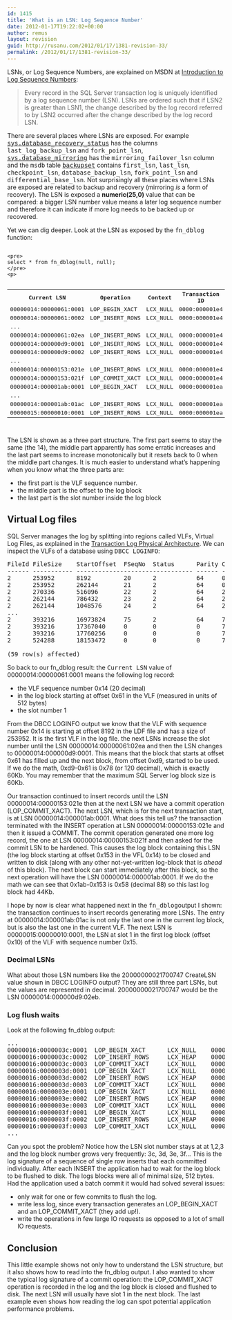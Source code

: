 ```yaml
---
id: 1415
title: 'What is an LSN: Log Sequence Number'
date: 2012-01-17T19:22:02+00:00
author: remus
layout: revision
guid: http://rusanu.com/2012/01/17/1381-revision-33/
permalink: /2012/01/17/1381-revision-33/
---
```

LSNs, or Log Sequence Numbers, are explained on MSDN at <a href="http://msdn.microsoft.com/en-us/library/ms190411.aspx" target="_blank">Introduction to Log Sequence Numbers</a>:

> Every record in the SQL Server transaction log is uniquely identified by a log sequence number (LSN). LSNs are ordered such that if LSN2 is greater than LSN1, the change described by the log record referred to by LSN2 occurred after the change described by the log record LSN.

There are several places where LSNs are exposed. For example <a href="http://msdn.microsoft.com/en-us/library/ms178575.aspx" target="_blank"><tt>sys.database_recovery_status</tt></a> has the columns <tt>last_log_backup_lsn</tt> and <tt>fork_point_lsn</tt>, <a href="http://msdn.microsoft.com/en-us/library/ms178655.aspx" target="_blank"><tt>sys.database_mirroring</tt></a> has the <tt>mirroring_failover_lsn</tt> column and the <tt>msdb</tt> table <a href="http://msdn.microsoft.com/en-us/library/ms186299.aspx" target="_blank"><tt>backupset</tt></a> contains <tt>first_lsn</tt>, <tt>last_lsn</tt>, <tt>checkpoint_lsn</tt>, <tt>database_backup_lsn</tt>, <tt>fork_point_lsn</tt> and <tt>differential_base_lsn</tt>. Not surprisingly all these places where LSNs are exposed are related to backup and recovery (mirroring _is_ a form of recovery). The LSN is exposed a **numeric(25,0)** value that can be compared: a bigger LSN number value means a later log sequence number and therefore it can indicate if more log needs to be backed up or recovered.

Yet we can dig deeper. Look at the LSN as exposed by the <tt>fn_dblog</tt> function:


<code class="prettyprint lang-sql">
&lt;pre>
select * from fn_dblog(null, null);
&lt;/pre>
&lt;p></code>

<pre><table class="sample">
  <tr>
    <th>
      Current LSN
    </th>
    
    <th>
      Operation
    </th>
    
    <th>
      Context
    </th>
    
    <th>
      Transaction ID
    </th>
    
    <th>
      ...
    </th>
  </tr>
  
  
  <tr>
    <td>
      00000014:00000061:0001
    </td>
    
    <td>
      LOP_BEGIN_XACT
    </td>
    
    <td>
      LCX_NULL
    </td>
    
    <td>
      0000:000001e4
    </td>
    
    <td />
    
  </tr>
  
  
  <tr>
    <td>
      00000014:00000061:0002
    </td>
    
    <td>
      LOP_INSERT_ROWS
    </td>
    
    <td>
      LCX_NULL
    </td>
    
    <td>
      0000:000001e4
    </td>
    
    <td />
    
  </tr>
  
  
  <tr>
    <td>
      ...
    </td>
    
    <td />
    
    <td />
    
    <td />
    
    <td />
    
  </tr>
  
  
  <tr>
    <td>
      00000014:00000061:02ea
    </td>
    
    <td>
      LOP_INSERT_ROWS
    </td>
    
    <td>
      LCX_NULL
    </td>
    
    <td>
      0000:000001e4
    </td>
    
    <td />
    
  </tr>
  
  
  <tr>
    <td>
      00000014:000000d9:0001
    </td>
    
    <td>
      LOP_INSERT_ROWS
    </td>
    
    <td>
      LCX_NULL
    </td>
    
    <td>
      0000:000001e4
    </td>
    
    <td />
    
  </tr>
  
  
  <tr>
    <td>
      00000014:000000d9:0002
    </td>
    
    <td>
      LOP_INSERT_ROWS
    </td>
    
    <td>
      LCX_NULL
    </td>
    
    <td>
      0000:000001e4
    </td>
    
    <td />
    
  </tr>
  
  
  <tr>
    <td>
      ...
    </td>
    
    <td />
    
    <td />
    
    <td />
    
    <td />
    
  </tr>
  
  
  <tr>
    <td>
      00000014:00000153:021e
    </td>
    
    <td>
      LOP_INSERT_ROWS
    </td>
    
    <td>
      LCX_NULL
    </td>
    
    <td>
      0000:000001e4
    </td>
    
    <td />
    
  </tr>
  
  
  <tr>
    <td>
      00000014:00000153:021f
    </td>
    
    <td>
      LOP_COMMIT_XACT
    </td>
    
    <td>
      LCX_NULL
    </td>
    
    <td>
      0000:000001e4
    </td>
    
    <td />
    
  </tr>
  
  
  <tr>
    <td>
      00000014:000001ab:0001
    </td>
    
    <td>
      LOP_BEGIN_XACT
    </td>
    
    <td>
      LCX_NULL
    </td>
    
    <td>
      0000:000001ea
    </td>
    
    <td />
    
  </tr>
  
  
  <tr>
    <td>
      ...
    </td>
    
    <td />
    
    <td />
    
    <td />
    
    <td />
    
  </tr>
  
  
  <tr>
    <td>
      00000014:000001ab:01ac
    </td>
    
    <td>
      LOP_INSERT_ROWS
    </td>
    
    <td>
      LCX_NULL
    </td>
    
    <td>
      0000:000001ea
    </td>
    
    <td />
    
  </tr>
  
  
  <tr>
    <td>
      00000015:00000010:0001
    </td>
    
    <td>
      LOP_INSERT_ROWS
    </td>
    
    <td>
      LCX_NULL
    </td>
    
    <td>
      0000:000001ea
    </td>
    
    <td />
    
  </tr>
  
</table>
</pre>

The LSN is shown as a three part structure. The first part seems to stay the same (the 14), the middle part apparently has some erratic increases and the last part seems to increase monotonically but it resets back to 0 when the middle part changes. It is much easier to understand what&#8217;s happening when you know what the three parts are:

  * the first part is the VLF sequence number.
  * the middle part is the offset to the log block
  * the last part is the slot number inside the log block

## Virtual Log files

SQL Server manages the log by splitting into regions called VLFs, Virtual Log Files, as explained in the <a href="http://msdn.microsoft.com/en-us/library/ms179355.aspx" target="_blank">Transaction Log Physical Architecture</a>. We can inspect the VLFs of a database using <tt>DBCC LOGINFO</tt>:

<pre>FileId FileSize    StartOffset  FSeqNo  Status      Parity CreateLSN
------ ----------- -------------------------------- ------ -----------------
2      253952      8192         20      2           64     0
2      253952      262144       21      2           64     0
2      270336      516096       22      2           64     20000000021700747
2      262144      786432       23      2           64     21000000013600747
2      262144      1048576      24      2           64     22000000024900748
...
2      393216      16973824     75      2           64     74000000013600748
2      393216      17367040     0       0           0      74000000013600748
2      393216      17760256     0       0           0      74000000013600748
2      524288      18153472     0       0           0      74000000013600748

(59 row(s) affected)
</pre>

So back to our fn_dblog result: the <tt>Current LSN</tt> value of 00000014:00000061:0001 means the following log record:

  * the VLF sequence number 0x14 (20 decimal)
  * in the log block starting at offset 0x61 in the VLF (measured in units of 512 bytes)
  * the slot number 1

From the DBCC LOGINFO output we know that the VLF with sequence number 0x14 is starting at offset 8192 in the LDF file and has a size of 253952. It is the first VLF in the log file. the next LSNs increase the slot number until the LSN 00000014:00000061:02ea and then the LSN changes to 00000014:000000d9:0001. This means that the block that starts at offset 0x61 has filled up and the next block, from offset 0xd9, started to be used. If we do the math, 0xd9-0x61 is 0x78 (or 120 decimal), which is exactly 60Kb. You may remember that the maximum SQL Server log block size is 60Kb.

Our transaction continued to insert records until the LSN 00000014:00000153:021e then at the next LSN we have a commit operation (LOP\_COMMIT\_XACT). The next LSN, which is for the next transaction start, is at LSN 00000014:000001ab:0001. What does this tell us? the transaction terminated with the INSERT operation at LSN 00000014:00000153:021e and then it issued a COMMIT. The commit operation generated one more log record, the one at LSN 00000014:00000153:021f and then asked for the commit LSN to be hardened. This causes the log block containing this LSN (the log block starting at offset 0x153 in the VFL 0x14) to be closed and written to disk (along with any other not-yet-written log-block that is _ahead_ of this block). The next block can start immediately after this block, so the next operation will have the LSN 00000014:000001ab:0001. If we do the math we can see that 0x1ab-0x153 is 0x58 (decimal 88) so this last log block had 44Kb.

I hope by now is clear what happened next in the <tt>fn_dblog</tt>output I shown: the transaction continues to insert records generating more LSNs. The entry at 00000014:000001ab:01ac is not only the last one in the current log block, but is also the last one in the current VLF. The next LSN is 00000015:00000010:0001, the LSN at slot 1 in the first log block (offset 0x10) of the VLF with sequence number 0x15.

### Decimal LSNs

What about those LSN numbers like the 20000000021700747 CreateLSN value shown in DBCC LOGINFO output? They are still three part LSNs, but the values are represented in decimal. 20000000021700747 would be the LSN 00000014:000000d9:02eb. 

### Log flush waits

Look at the following fn_dblog output:

<pre>...
00000016:0000003c:0001  LOP_BEGIN_XACT      LCX_NULL    0000:0000057f 
00000016:0000003c:0002  LOP_INSERT_ROWS     LCX_HEAP    0000:0000057f 
00000016:0000003c:0003  LOP_COMMIT_XACT     LCX_NULL    0000:0000057f 
00000016:0000003d:0001  LOP_BEGIN_XACT      LCX_NULL    0000:00000580 
00000016:0000003d:0002  LOP_INSERT_ROWS     LCX_HEAP    0000:00000580 
00000016:0000003d:0003  LOP_COMMIT_XACT     LCX_NULL    0000:00000580 
00000016:0000003e:0001  LOP_BEGIN_XACT      LCX_NULL    0000:00000581 
00000016:0000003e:0002  LOP_INSERT_ROWS     LCX_HEAP    0000:00000581 
00000016:0000003e:0003  LOP_COMMIT_XACT     LCX_NULL    0000:00000581 
00000016:0000003f:0001  LOP_BEGIN_XACT      LCX_NULL    0000:00000582 
00000016:0000003f:0002  LOP_INSERT_ROWS     LCX_HEAP    0000:00000582 
00000016:0000003f:0003  LOP_COMMIT_XACT     LCX_NULL    0000:00000582 
...
</pre>

Can you spot the problem? Notice how the LSN slot number stays at at 1,2,3 and the log block number grows very frequently: 3c, 3d, 3e, 3f&#8230; This is the log signature of a sequence of single row inserts that each committed individually. After each INSERT the application had to wait for the log block to be flushed to disk. The logs blocks were all of minimal size, 512 bytes. Had the application used a batch commit it would had solved several issues:

  * only wait for one or few commits to flush the log.
  * write less log, since every transaction generates an LOP\_BEGIN\_XACT and an LOP\_COMMIT\_XACT (they add up!).
  * write the operations in few large IO requests as opposed to a lot of small IO requests.

## Conclusion

This little example shows not only how to understand the LSN structure, but it also shows how to read into the fn\_dblog output. I also wanted to show the typical log signature of a commit operation: the LOP\_COMMIT_XACT operation is recorded in the log and the log block is closed and flushed to disk. The next LSN will usually have slot 1 in the next block. The last example even shows how reading the log can spot potential application performance problems.